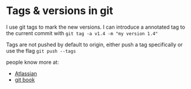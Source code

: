 # Tags & versions in git

I use git tags to mark the new versions. I can introduce a annotated tag to the current commit with
`git tag -a v1.4 -m "my version 1.4"`

Tags are not pushed by default to origin, either push a tag specifically or use the flag
`git push --tags`

people know more at:
- [Atlassian](https://www.atlassian.com/git/tutorials/inspecting-a-repository/git-tag)
- [git book](https://git-scm.com/book/en/v2/Git-Basics-Tagging)

